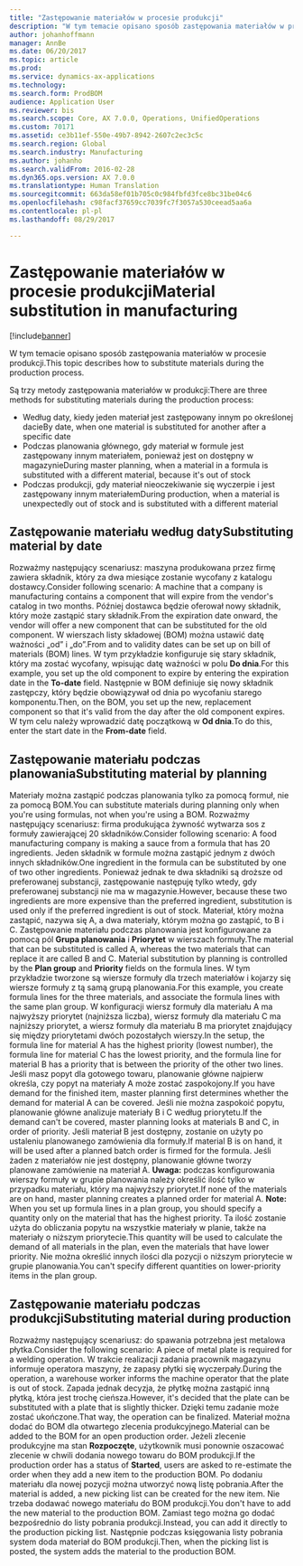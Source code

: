 ```yaml
---
title: "Zastępowanie materiałów w procesie produkcji"
description: "W tym temacie opisano sposób zastępowania materiałów w procesie produkcji."
author: johanhoffmann
manager: AnnBe
ms.date: 06/20/2017
ms.topic: article
ms.prod: 
ms.service: dynamics-ax-applications
ms.technology: 
ms.search.form: ProdBOM
audience: Application User
ms.reviewer: bis
ms.search.scope: Core, AX 7.0.0, Operations, UnifiedOperations
ms.custom: 70171
ms.assetid: ce3b11ef-550e-49b7-8942-2607c2ec3c5c
ms.search.region: Global
ms.search.industry: Manufacturing
ms.author: johanho
ms.search.validFrom: 2016-02-28
ms.dyn365.ops.version: AX 7.0.0
ms.translationtype: Human Translation
ms.sourcegitcommit: 663da58ef01b705c0c984fbfd3fce8bc31be04c6
ms.openlocfilehash: c98facf37659cc7039fc7f3057a530ceead5aa6a
ms.contentlocale: pl-pl
ms.lasthandoff: 08/29/2017

---
```


# <a name="material-substitution-in-manufacturing"></a><span data-ttu-id="66bea-103">Zastępowanie materiałów w procesie produkcji</span><span class="sxs-lookup"><span data-stu-id="66bea-103">Material substitution in manufacturing</span></span>

[!include[banner](../includes/banner.md)]


<span data-ttu-id="66bea-104">W tym temacie opisano sposób zastępowania materiałów w procesie produkcji.</span><span class="sxs-lookup"><span data-stu-id="66bea-104">This topic describes how to substitute materials during the production process.</span></span> 

<span data-ttu-id="66bea-105">Są trzy metody zastępowania materiałów w produkcji:</span><span class="sxs-lookup"><span data-stu-id="66bea-105">There are three methods for substituting materials during the production process:</span></span>

-   <span data-ttu-id="66bea-106">Według daty, kiedy jeden materiał jest zastępowany innym po określonej dacie</span><span class="sxs-lookup"><span data-stu-id="66bea-106">By date, when one material is substituted for another after a specific date</span></span>
-   <span data-ttu-id="66bea-107">Podczas planowania głównego, gdy materiał w formule jest zastępowany innym materiałem, ponieważ jest on dostępny w magazynie</span><span class="sxs-lookup"><span data-stu-id="66bea-107">During master planning, when a material in a formula is substituted with a different material, because it's out of stock</span></span>
-   <span data-ttu-id="66bea-108">Podczas produkcji, gdy materiał nieoczekiwanie się wyczerpie i jest zastępowany innym materiałem</span><span class="sxs-lookup"><span data-stu-id="66bea-108">During production, when a material is unexpectedly out of stock and is substituted with a different material</span></span>

## <a name="substituting-material-by-date"></a><span data-ttu-id="66bea-109">Zastępowanie materiału według daty</span><span class="sxs-lookup"><span data-stu-id="66bea-109">Substituting material by date</span></span>
<span data-ttu-id="66bea-110">Rozważmy następujący scenariusz: maszyna produkowana przez firmę zawiera składnik, który za dwa miesiące zostanie wycofany z katalogu dostawcy.</span><span class="sxs-lookup"><span data-stu-id="66bea-110">Consider following scenario: A machine that a company is manufacturing contains a component that will expire from the vendor's catalog in two months.</span></span> <span data-ttu-id="66bea-111">Później dostawca będzie oferował nowy składnik, który może zastąpić stary składnik.</span><span class="sxs-lookup"><span data-stu-id="66bea-111">From the expiration date onward, the vendor will offer a new component that can be substituted for the old component.</span></span> <span data-ttu-id="66bea-112">W wierszach listy składowej (BOM) można ustawić datę ważności „od” i „do”.</span><span class="sxs-lookup"><span data-stu-id="66bea-112">From and to validity dates can be set up on bill of materials (BOM) lines.</span></span> <span data-ttu-id="66bea-113">W tym przykładzie konfiguruje się stary składnik, który ma zostać wycofany, wpisując datę ważności w polu **Do dnia**.</span><span class="sxs-lookup"><span data-stu-id="66bea-113">For this example, you set up the old component to expire by entering the expiration date in the **To-date** field.</span></span> <span data-ttu-id="66bea-114">Następnie w BOM definiuje się nowy składnik zastępczy, który będzie obowiązywał od dnia po wycofaniu starego komponentu.</span><span class="sxs-lookup"><span data-stu-id="66bea-114">Then, on the BOM, you set up the new, replacement component so that it's valid from the day after the old component expires.</span></span> <span data-ttu-id="66bea-115">W tym celu należy wprowadzić datę początkową w **Od dnia**.</span><span class="sxs-lookup"><span data-stu-id="66bea-115">To do this, enter the start date in the **From-date** field.</span></span>

## <a name="substituting-material-by-planning"></a><span data-ttu-id="66bea-116">Zastępowanie materiału podczas planowania</span><span class="sxs-lookup"><span data-stu-id="66bea-116">Substituting material by planning</span></span>
<span data-ttu-id="66bea-117">Materiały można zastąpić podczas planowania tylko za pomocą formuł, nie za pomocą BOM.</span><span class="sxs-lookup"><span data-stu-id="66bea-117">You can substitute materials during planning only when you're using formulas, not when you're using a BOM.</span></span> <span data-ttu-id="66bea-118">Rozważmy następujący scenariusz: firma produkująca żywność wytwarza sos z formuły zawierającej 20 składników.</span><span class="sxs-lookup"><span data-stu-id="66bea-118">Consider following scenario: A food manufacturing company is making a sauce from a formula that has 20 ingredients.</span></span> <span data-ttu-id="66bea-119">Jeden składnik w formule można zastąpić jednym z dwóch innych składników.</span><span class="sxs-lookup"><span data-stu-id="66bea-119">One ingredient in the formula can be substituted by one of two other ingredients.</span></span> <span data-ttu-id="66bea-120">Ponieważ jednak te dwa składniki są droższe od preferowanej substancji, zastępowanie następuję tylko wtedy, gdy preferowanej substancji nie ma w magazynie.</span><span class="sxs-lookup"><span data-stu-id="66bea-120">However, because these two ingredients are more expensive than the preferred ingredient, substitution is used only if the preferred ingredient is out of stock.</span></span> <span data-ttu-id="66bea-121">Materiał, który można zastąpić, nazywa się A, a dwa materiały, którym można go zastąpić, to B i C. Zastępowanie materiału podczas planowania jest konfigurowane za pomocą pól **Grupa planowania** i **Priorytet** w wierszach formuły.</span><span class="sxs-lookup"><span data-stu-id="66bea-121">The material that can be substituted is called A, whereas the two materials that can replace it are called B and C. Material substitution by planning is controlled by the **Plan group** and **Priority** fields on the formula lines.</span></span> <span data-ttu-id="66bea-122">W tym przykładzie tworzone są wiersze formuły dla trzech materiałów i kojarzy się wiersze formuły z tą samą grupą planowania.</span><span class="sxs-lookup"><span data-stu-id="66bea-122">For this example, you create formula lines for the three materials, and associate the formula lines with the same plan group.</span></span> <span data-ttu-id="66bea-123">W konfiguracji wiersz formuły dla materiału A ma najwyższy priorytet (najniższa liczba), wiersz formuły dla materiału C ma najniższy priorytet, a wiersz formuły dla materiału B ma priorytet znajdujący się między priorytetami dwóch pozostałych wierszy.</span><span class="sxs-lookup"><span data-stu-id="66bea-123">In the setup, the formula line for material A has the highest priority (lowest number), the formula line for material C has the lowest priority, and the formula line for material B has a priority that is between the priority of the other two lines.</span></span> <span data-ttu-id="66bea-124">Jeśli masz popyt dla gotowego towaru, planowanie główne najpierw określa, czy popyt na materiały A może zostać zaspokojony.</span><span class="sxs-lookup"><span data-stu-id="66bea-124">If you have demand for the finished item, master planning first determines whether the demand for material A can be covered.</span></span> <span data-ttu-id="66bea-125">Jeśli nie można zaspokoić popytu, planowanie główne analizuje materiały B i C według priorytetu.</span><span class="sxs-lookup"><span data-stu-id="66bea-125">If the demand can't be covered, master planning looks at materials B and C, in order of priority.</span></span> <span data-ttu-id="66bea-126">Jeśli materiał B jest dostępny, zostanie on użyty po ustaleniu planowanego zamówienia dla formuły.</span><span class="sxs-lookup"><span data-stu-id="66bea-126">If material B is on hand, it will be used after a planned batch order is firmed for the formula.</span></span> <span data-ttu-id="66bea-127">Jeśli żaden z materiałów nie jest dostępny, planowanie główne tworzy planowane zamówienie na materiał A. **Uwaga:** podczas konfigurowania wierszy formuły w grupie planowania należy określić ilość tylko w przypadku materiału, który ma najwyższy priorytet.</span><span class="sxs-lookup"><span data-stu-id="66bea-127">If none of the materials are on hand, master planning creates a planned order for material A. **Note:** When you set up formula lines in a plan group, you should specify a quantity only on the material that has the highest priority.</span></span> <span data-ttu-id="66bea-128">Ta ilość zostanie użyta do obliczania popytu na wszystkie materiały w planie, także na materiały o niższym priorytecie.</span><span class="sxs-lookup"><span data-stu-id="66bea-128">This quantity will be used to calculate the demand of all materials in the plan, even the materials that have lower priority.</span></span> <span data-ttu-id="66bea-129">Nie można określić innych ilości dla pozycji o niższym priorytecie w grupie planowania.</span><span class="sxs-lookup"><span data-stu-id="66bea-129">You can't specify different quantities on lower-priority items in the plan group.</span></span>

## <a name="substituting-material-during-production"></a><span data-ttu-id="66bea-130">Zastępowanie materiału podczas produkcji</span><span class="sxs-lookup"><span data-stu-id="66bea-130">Substituting material during production</span></span>
<span data-ttu-id="66bea-131">Rozważmy następujący scenariusz: do spawania potrzebna jest metalowa płytka.</span><span class="sxs-lookup"><span data-stu-id="66bea-131">Consider the following scenario: A piece of metal plate is required for a welding operation.</span></span> <span data-ttu-id="66bea-132">W trakcie realizacji zadania pracownik magazynu informuje operatora maszyny, że zapasy płytki się wyczerpały.</span><span class="sxs-lookup"><span data-stu-id="66bea-132">During the operation, a warehouse worker informs the machine operator that the plate is out of stock.</span></span> <span data-ttu-id="66bea-133">Zapada jednak decyzja, że płytkę można zastąpić inną płytką, która jest trochę cieńsza.</span><span class="sxs-lookup"><span data-stu-id="66bea-133">However, it's decided that the plate can be substituted with a plate that is slightly thicker.</span></span> <span data-ttu-id="66bea-134">Dzięki temu zadanie może zostać ukończone.</span><span class="sxs-lookup"><span data-stu-id="66bea-134">That way, the operation can be finalized.</span></span> <span data-ttu-id="66bea-135">Materiał można dodać do BOM dla otwartego zlecenia produkcyjnego.</span><span class="sxs-lookup"><span data-stu-id="66bea-135">Material can be added to the BOM for an open production order.</span></span> <span data-ttu-id="66bea-136">Jeżeli zlecenie produkcyjne ma stan **Rozpoczęte**, użytkownik musi ponownie oszacować zlecenie w chwili dodania nowego towaru do BOM produkcji.</span><span class="sxs-lookup"><span data-stu-id="66bea-136">If the production order has a status of **Started**, users are asked to re-estimate the order when they add a new item to the production BOM.</span></span> <span data-ttu-id="66bea-137">Po dodaniu materiału dla nowej pozycji można utworzyć nową listę pobrania.</span><span class="sxs-lookup"><span data-stu-id="66bea-137">After the material is added, a new picking list can be created for the new item.</span></span> <span data-ttu-id="66bea-138">Nie trzeba dodawać nowego materiału do BOM produkcji.</span><span class="sxs-lookup"><span data-stu-id="66bea-138">You don't have to add the new material to the production BOM.</span></span> <span data-ttu-id="66bea-139">Zamiast tego można go dodać bezpośrednio do listy pobrania produkcji.</span><span class="sxs-lookup"><span data-stu-id="66bea-139">Instead, you can add it directly to the production picking list.</span></span> <span data-ttu-id="66bea-140">Następnie podczas księgowania listy pobrania system doda materiał do BOM produkcji.</span><span class="sxs-lookup"><span data-stu-id="66bea-140">Then, when the picking list is posted, the system adds the material to the production BOM.</span></span>




